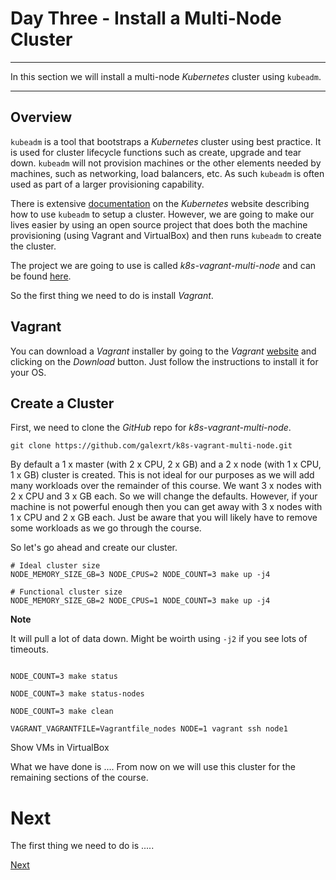 # Day Three - Install a Multi-Node Cluster

---

In this section we will install a multi-node _Kubernetes_ cluster using `kubeadm`.

---

## Overview

`kubeadm` is a tool that bootstraps a _Kubernetes_ cluster using best practice.  It is used for cluster lifecycle functions such as create, upgrade and tear down.  `kubeadm` will not provision machines or the other elements needed by machines, such as networking, load balancers, etc.  As such `kubeadm` is often used as part of a larger provisioning capability.

There is extensive [documentation](https://kubernetes.io/docs/setup/independent/create-cluster-kubeadm/) on the _Kubernetes_ website describing how to use `kubeadm` to setup a cluster.  However, we are going to make our lives easier by using an open source project that does both the machine provisioning (using Vagrant and VirtualBox) and then runs `kubeadm` to create the cluster.

The project we are going to use is called _k8s-vagrant-multi-node_ and can be found [here](https://github.com/galexrt/k8s-vagrant-multi-node).

So the first thing we need to do is install _Vagrant_.


## Vagrant

You can download a _Vagrant_ installer by going to the _Vagrant_ [website](https://www.vagrantup.com) and clicking on the _Download_ button.  Just follow the instructions to install it for your OS.


## Create a Cluster

First, we need to clone the _GitHub_ repo for _k8s-vagrant-multi-node_.

```console
git clone https://github.com/galexrt/k8s-vagrant-multi-node.git
```

By default a 1 x master (with 2 x CPU, 2 x GB) and a 2 x node (with 1 x CPU, 1 x GB) cluster is created.  This is not ideal for our purposes as we will add many workloads over the remainder of this course.  We want 3 x nodes with 2 x CPU and 3 x GB each.  So we will change the defaults.  However, if your machine is not powerful enough then you can get away with 3 x nodes with 1 x CPU and 2 x GB each.  Just be aware that you will likely have to remove some workloads as we go through the course.

So let's go ahead and create our cluster.

```console
# Ideal cluster size
NODE_MEMORY_SIZE_GB=3 NODE_CPUS=2 NODE_COUNT=3 make up -j4

# Functional cluster size
NODE_MEMORY_SIZE_GB=2 NODE_CPUS=1 NODE_COUNT=3 make up -j4
```

**Note**

It will pull a lot of data down.  Might be woirth using `-j2` if you see lots of timeouts.  




```console

NODE_COUNT=3 make status

NODE_COUNT=3 make status-nodes

NODE_COUNT=3 make clean

VAGRANT_VAGRANTFILE=Vagrantfile_nodes NODE=1 vagrant ssh node1
```



Show VMs in VirtualBox


What we have done is ....  From now on we will use this cluster for the remaining sections of the course.

# Next

The first thing we need to do is .....

[Next](03-02.md)
